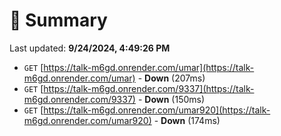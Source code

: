 # 📖 Summary
Last updated: **9/24/2024, 4:49:26 PM**

- `GET` [https://talk-m6gd.onrender.com/umar](https://talk-m6gd.onrender.com/umar) - **Down** (207ms)
- `GET` [https://talk-m6gd.onrender.com/9337](https://talk-m6gd.onrender.com/9337) - **Down** (150ms)
- `GET` [https://talk-m6gd.onrender.com/umar920](https://talk-m6gd.onrender.com/umar920) - **Down** (174ms)
